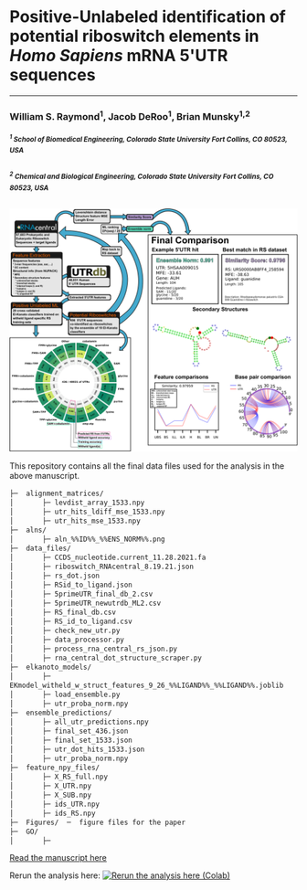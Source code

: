 
# Positive-Unlabeled identification of potential riboswitch elements in *Homo Sapiens* mRNA 5'UTR sequences

  

---

  
  

### William S. Raymond<sup>1</sup>, Jacob DeRoo<sup>1</sup>, Brian Munsky<sup>1,2</sup>

  

  

#####  <sup><sup>1</sup> School of Biomedical Engineering, Colorado State University Fort Collins, CO 80523, USA</sup>

  

  

#####  <sup><sup>2</sup> Chemical and Biological Engineering, Colorado State University Fort Collins, CO 80523, USA</sup>

  

  

![](./Figures/Abstract.png?raw=true)

  
  

This repository contains all the final data files used for the analysis in the above manuscript.

```
├─  alignment_matrices/
│		├─ levdist_array_1533.npy
│		├─ utr_hits_ldiff_mse_1533.npy
│		├─ utr_hits_mse_1533.npy
├─  alns/
│		├─ aln_%%ID%%_%%ENS_NORM%%.png
├─  data_files/
│		├─ CCDS_nucleotide.current_11.28.2021.fa
│		├─ riboswitch_RNAcentral_8.19.21.json
│		├─ rs_dot.json
│		├─ RSid_to_ligand.json
│		├─ 5primeUTR_final_db_2.csv
│		├─ 5primeUTR_newutrdb_ML2.csv
│		├─ RS_final_db.csv
│		├─ RS_id_to_ligand.csv
│		├─ check_new_utr.py
│		├─ data_processor.py
│		├─ process_rna_central_rs_json.py
│		├─ rna_central_dot_structure_scraper.py
├─  elkanoto_models/
│		├─ EKmodel_witheld_w_struct_features_9_26_%%LIGAND%%_%%LIGAND%%.joblib
│		├─ load_ensemble.py
│		├─ utr_proba_norm.npy
├─  ensemble_predictions/
│		├─ all_utr_predictions.npy
│		├─ final_set_436.json
│		├─ final_set_1533.json
│		├─ utr_dot_hits_1533.json
│		├─ utr_proba_norm.npy
├─  feature_npy_files/
│		├─ X_RS_full.npy
│		├─ X_UTR.npy
│		├─ X_SUB.npy
│		├─ ids_UTR.npy
│		├─ ids_RS.npy
├─  Figures/  ─  figure files for the paper
├─  GO/
│		├─ 
```


  

[Read the manuscript here]()

  
  

Rerun the analysis here: [![Rerun the analysis here (Colab)](https://colab.research.google.com/assets/colab-badge.svg)](https://colab.research.google.com/drive/1ThbS0ayh1q0u_45qELKpc0z-MZoVbYXp?usp=sharing)
